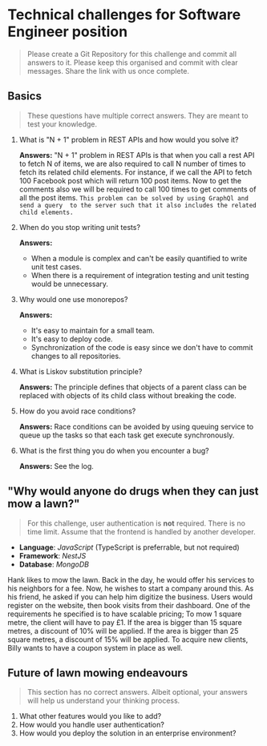 # Technical challenges for Software Engineer position

> Please create a Git Repository for this challenge and commit all answers to it. Please keep this organised and commit with clear messages. Share the link with us once complete.

## Basics

> These questions have multiple correct answers. They are meant to test your knowledge.

1. What is "N + 1" problem in REST APIs and how would you solve it?

    **Answers:** "N + 1" problem in REST APIs is that when you call a rest API to fetch N of items,
    we are also required to call N number of times to fetch its related child elements.
    For instance, if we call the API to fetch 100 Facebook post which will return 100 post items.
    Now to get the comments also we will be required
    to call 100 times to get comments of all the post items.
    `This problem can be solved by using GraphQl and send a query 
    to the server such that it also includes the related child elements.`
    
2. When do you stop writing unit tests?
    
    **Answers:**
    - When a module is complex and can't be easily quantified to write unit test cases.
    - When there is a requirement of integration testing and unit testing would be unnecessary.
3. Why would one use monorepos?
    
    **Answers:** 
    - It's easy to maintain for a small team.
    - It's easy to deploy code.
    - Synchronization of the code is easy since we don't have to commit changes to all repositories.
4. What is Liskov substitution principle?

    **Answers:**  The principle defines that objects of a parent class can be replaced
     with objects of its child class without breaking the code.
5. How do you avoid race conditions?

    **Answers:** Race conditions can be avoided by using queuing service to queue 
    up the tasks so that each task get execute synchronously.
 
6. What is the first thing you do when you encounter a bug?
    
    **Answers:** See the log.

## "Why would anyone do drugs when they can just mow a lawn?"

> For this challenge, user authentication is **not** required. There is no time limit. Assume that the frontend is handled by another developer.

- **Language**: _JavaScript_ (TypeScript is preferrable, but not required)
- **Framework**: _NestJS_
- **Database**: _MongoDB_

Hank likes to mow the lawn. Back in the day, he would offer his services to his neighbors for a fee. Now, he wishes to start a company around this.
As his friend, he asked if you can help him digitize the business. Users would register on the website, then book visits from their dashboard. 
One of the requirements he specified is to have scalable pricing; 
To mow 1 square metre, the client will have to pay £1. 
If the area is bigger than 15 square metres, a discount of 10% will be applied. 
If the area is bigger than 25 square metres, a discount of 15% will be applied. 
To acquire new clients, Billy wants to have a coupon system in place as well.

## Future of lawn mowing endeavours

> This section has no correct answers. Albeit optional, your answers will help us understand your thinking process.

1. What other features would you like to add?
2. How would you handle user authentication?
3. How would you deploy the solution in an enterprise environment?
